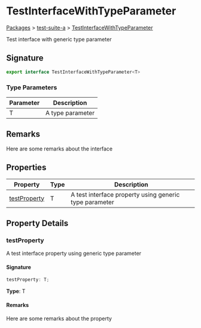 # TestInterfaceWithTypeParameter

[Packages](/) > [test-suite-a](/test-suite-a/) > [TestInterfaceWithTypeParameter](/test-suite-a/testinterfacewithtypeparameter-interface)

Test interface with generic type parameter

<a id="testinterfacewithtypeparameter-signature"></a>

## Signature

```typescript
export interface TestInterfaceWithTypeParameter<T>
```

### Type Parameters

| Parameter | Description |
| - | - |
| T | A type parameter |

<a id="testinterfacewithtypeparameter-remarks"></a>

## Remarks

Here are some remarks about the interface

## Properties

| Property | Type | Description |
| - | - | - |
| [testProperty](/test-suite-a/testinterfacewithtypeparameter-interface#testproperty-propertysignature) | T | A test interface property using generic type parameter |

## Property Details

<a id="testproperty-propertysignature"></a>

### testProperty

A test interface property using generic type parameter

<a id="testproperty-signature"></a>

#### Signature

```typescript
testProperty: T;
```

**Type**: T

<a id="testproperty-remarks"></a>

#### Remarks

Here are some remarks about the property
